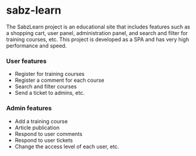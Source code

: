 # sabz-learn

The SabzLearn project is an educational site that includes features such as a shopping cart, user panel, administration panel, and search and filter for training courses, etc. This project is developed as a SPA and has very high performance and speed.

### User features
+ Register for training courses
+ Register a comment for each course
+ Search and filter courses
+ Send a ticket to admins, etc.

### Admin features
+ Add a training course
+ Article publication
+ Respond to user comments
+ Respond to user tickets
+ Change the access level of each user, etc.
